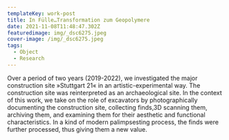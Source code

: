 ```yaml
---
templateKey: work-post
title: In Fülle…Transformation zum Geopolymere
date: 2021-11-08T11:48:47.302Z
featuredimage: img/_dsc6275.jpeg
cover-image: /img/_dsc6275.jpeg
tags:
  - Object
  - Research
---
```

Over a period of two years (2019-2022), we investigated the major construction site »Stuttgart 21« in an artistic-experimental way. The construction site was reinterpreted as an archaeological site. In the context of this work, we take on the role of excavators by photographically documenting the construction site, collecting finds,3D scanning them, archiving them, and examining them for their aesthetic and functional characteristics. In a kind of modern palimpsesting process, the finds were further processed, thus giving them a new value.